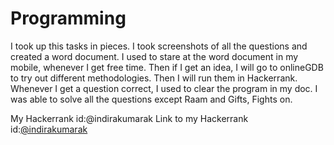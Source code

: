 # Programming

I took up this tasks in pieces. I took screenshots of all the questions and created a word document. I used to stare at the word document in my mobile, whenever I get free time. Then if I get an idea, I will go to onlineGDB to try out different methodologies. Then I will run them in Hackerrank. Whenever I get a question correct, I used to clear the program in my doc. I was able to solve all the questions except Raam and Gifts, Fights on.

My Hackerrank id:@indirakumarak
Link to my Hackerrank id:[@indirakumarak](https://www.hackerrank.com/indirakumarak?hr_r=1)


